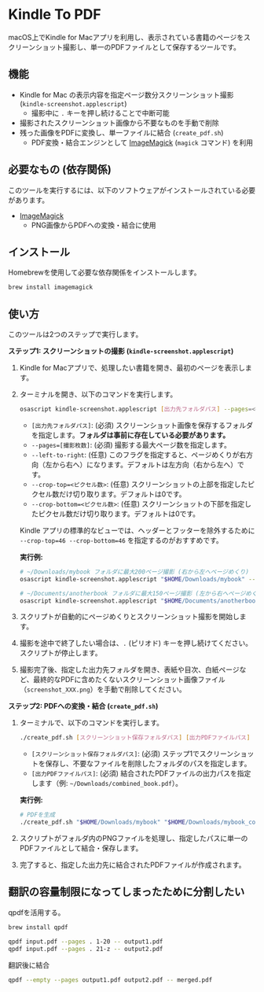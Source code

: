 # Kindle To PDF

macOS上でKindle for Macアプリを利用し、表示されている書籍のページをスクリーンショット撮影し、単一のPDFファイルとして保存するツールです。

## 機能

- Kindle for Mac の表示内容を指定ページ数分スクリーンショット撮影 (`kindle-screenshot.applescript`)
    - 撮影中に `.` キーを押し続けることで中断可能
- 撮影されたスクリーンショット画像から不要なものを手動で削除
- 残った画像をPDFに変換し、単一ファイルに結合 (`create_pdf.sh`)
    - PDF変換・結合エンジンとして [ImageMagick](https://imagemagick.org/) (`magick` コマンド) を利用

## 必要なもの (依存関係)

このツールを実行するには、以下のソフトウェアがインストールされている必要があります。

- [ImageMagick](https://imagemagick.org/)
   - PNG画像からPDFへの変換・結合に使用

## インストール

Homebrewを使用して必要な依存関係をインストールします。

```bash
brew install imagemagick
```

## 使い方

このツールは2つのステップで実行します。

**ステップ1: スクリーンショットの撮影 (`kindle-screenshot.applescript`)**

1.  Kindle for Macアプリで、処理したい書籍を開き、最初のページを表示します。
2.  ターミナルを開き、以下のコマンドを実行します。
    ```bash
    osascript kindle-screenshot.applescript [出力先フォルダパス] --pages=<撮影枚数> [--left-to-right] [--crop-top=<ピクセル数>] [--crop-bottom=<ピクセル数>]
    ```
    - `[出力先フォルダパス]`: (必須) スクリーンショット画像を保存するフォルダを指定します。**フォルダは事前に存在している必要があります。**
    - `--pages=[撮影枚数]`: (必須) 撮影する最大ページ数を指定します。
    - `--left-to-right`: (任意) このフラグを指定すると、ページめくりが右方向（左から右へ）になります。デフォルトは左方向（右から左へ）です。
    - `--crop-top=<ピクセル数>`: (任意) スクリーンショットの上部を指定したピクセル数だけ切り取ります。デフォルトは0です。
    - `--crop-bottom=<ピクセル数>`: (任意) スクリーンショットの下部を指定したピクセル数だけ切り取ります。デフォルトは0です。

    Kindle アプリの標準的なビューでは、ヘッダーとフッターを除外するために `--crop-top=46 --crop-bottom=46` を指定するのがおすすめです。

    **実行例:**
    ```bash
    # ~/Downloads/mybook フォルダに最大200ページ撮影 (右から左へページめくり)
    osascript kindle-screenshot.applescript "$HOME/Downloads/mybook" --pages=200

    # ~/Documents/anotherbook フォルダに最大150ページ撮影 (左から右へページめくり)
    osascript kindle-screenshot.applescript "$HOME/Documents/anotherbook" --pages=150 --left-to-right
    ```
3.  スクリプトが自動的にページめくりとスクリーンショット撮影を開始します。
4.  撮影を途中で終了したい場合は、`.` (ピリオド) キーを押し続けてください。スクリプトが停止します。
5.  撮影完了後、指定した出力先フォルダを開き、表紙や目次、白紙ページなど、最終的なPDFに含めたくないスクリーンショット画像ファイル（`screenshot_XXX.png`）を手動で削除してください。

**ステップ2: PDFへの変換・結合 (`create_pdf.sh`)**

1.  ターミナルで、以下のコマンドを実行します。
    ```bash
    ./create_pdf.sh [スクリーンショット保存フォルダパス] [出力PDFファイルパス]
    ```
    - `[スクリーンショット保存フォルダパス]`: (必須) ステップ1でスクリーンショットを保存し、不要なファイルを削除したフォルダのパスを指定します。
    - `[出力PDFファイルパス]`: (必須) 結合されたPDFファイルの出力パスを指定します（例: `~/Downloads/combined_book.pdf`）。

    **実行例:**
    ```bash
    # PDFを生成
    ./create_pdf.sh "$HOME/Downloads/mybook" "$HOME/Downloads/mybook_combined.pdf"
    ```
2.  スクリプトがフォルダ内のPNGファイルを処理し、指定したパスに単一のPDFファイルとして結合・保存します。
3.  完了すると、指定した出力先に結合されたPDFファイルが作成されます。

## 翻訳の容量制限になってしまったために分割したい
qpdfを活用する。

```bash
brew install qpdf
```

```bash
qpdf input.pdf --pages . 1-20 -- output1.pdf
qpdf input.pdf --pages . 21-z -- output2.pdf
```

翻訳後に結合
```bash
qpdf --empty --pages output1.pdf output2.pdf -- merged.pdf
```

